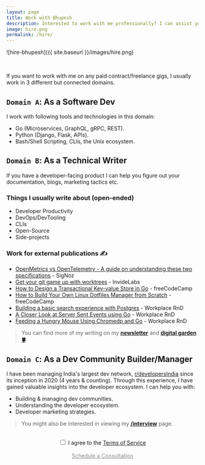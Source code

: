 ```yaml
---
layout: page
title: Work with Bhupesh
description: Interested to work with me professionally? I can assist you as a Software Developer, Technical Writer, or Dev Community Builder. Find out more about my work domains and how I can help you.
image: hire.png
permalink: /hire/
---
```


![hire-bhupesh]({{ site.baseurl }}/images/hire.png)

<br>

If you want to work with me on any paid contract/freelance gigs, I usually work in 3 different but connected domains.

## `Domain A`: As a Software Dev

I work with following tools and technologies in this domain:

- Go (Microservices, GraphQL, gRPC, REST).
- Python (Django, Flask, APIs).
- Bash/Shell Scripting, CLIs, the Unix ecosystem.

## `Domain B`: As a Technical Writer

If you have a developer-facing product I can help you figure out your documentation, blogs, marketing tactics etc.

### Things I usually write about (open-ended)

- Developer Productivity
- DevOps/DevTooling
- CLIs
- Open-Source
- Side-projects

### Work for external publications ✍️

- [OpenMetrics vs OpenTelemetry - A guide on understanding these two specifications](https://signoz.io/blog/openmetrics-vs-opentelemetry/) - SigNoz
- [Get your git game up with worktrees](https://blog.invidelabs.com/git-worktree-to-make-daily-git-workflow-better/) - InvideLabs
- [How to Design a Transactional Key-value Store in Go](https://www.freecodecamp.org/news/design-a-key-value-store-in-go/) - freeCodeCamp
- [How to Build Your Own Linux Dotfiles Manager from Scratch](https://www.freecodecamp.org/news/build-your-own-dotfiles-manager-from-scratch/) - freeCodeCamp
- [Building a basic search experience with Postgres](https://pacenthink.io/post/building-a-basic-search-experience-with-postgres/) - Workplace RnD
- [A Closer Look at Server Sent Events using Go](https://www.pacenthink.io/post/a-closer-look-at-server-sent-events/) - Workplace RnD
- [Feeding a Hungry Mouse Using Chromedp and Go](https://www.pacenthink.io/post/feeding-a-hungry-mouse-using-chromedp-and-golang/) - Workplace RnD

> You can find more of my writing on my [**newsletter**](https://buttondown.email/bhupesh/archive/) and [**digital garden 🍀**](https://til.bhupesh.me)

## `Domain C`: As a Dev Community Builder/Manager

I have been managing India's largest dev network, [r/developersIndia](https://reddit.com/r/developersIndia) since its inception in 2020 (4 years & counting). Through this experience, I have gained valuable insights into the developer ecosystem. I can help you with:

- Building & managing dev communities.
- Understanding the developer ecosystem.
- Developer marketing strategies.

> You might also be interested in viewing my [**/interview**](https://bhupesh.me/interview/) page.

<br>
<center>
  <input type="checkbox" id="tosCheckbox" onclick="toggleButton()">
  <label for="tosCheckbox"> I agree to the <a href="/consultation-terms-of-service" target="_blank">Terms of Service</a></label>
  <br><br>
  <a href="https://cal.com/bhupesh/hire" target="_blank" rel="noopener noreferrer" class="consultation" id="consultationButton" style="pointer-events: none; opacity: 0.5;">Schedule a Consultation</a>
</center>

<script>
  function toggleButton() {
    var checkbox = document.getElementById('tosCheckbox');
    var button = document.getElementById('consultationButton');
    if (checkbox.checked) {
      button.style.pointerEvents = 'auto';
      button.style.opacity = '1';
    } else {
      button.style.pointerEvents = 'none';
      button.style.opacity = '0.5';
    }
  }
</script>